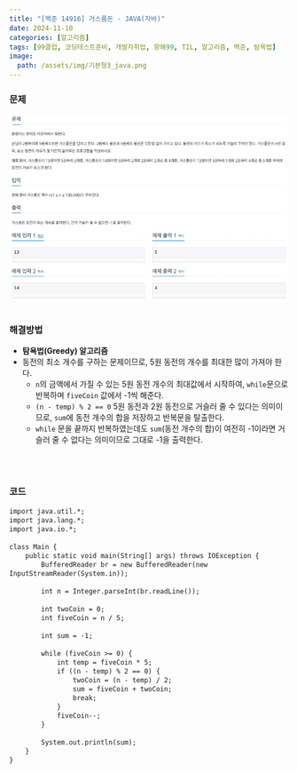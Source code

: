 ```yaml
---
title: "[백준 14916] 거스름돈 - JAVA(자바)"
date: 2024-11-10
categories: [알고리즘]
tags: [99클럽, 코딩테스트준비, 개발자취업, 항해99, TIL, 알고리즘, 백준, 탐욕법]
image:
  path: /assets/img/기본형3_java.png
---
```


### 문제
![img](/assets/img/algorithm/백준14916.png)
<br /><br />

### 해결방법
- **탐욕법(Greedy) 알고리즘**
- 동전의 최소 개수를 구하는 문제이므로, 5원 동전의 개수를 최대한 많이 가져야 한다.
  - `n`의 금액에서 가질 수 있는 5원 동전 개수의 최대값에서 시작하여, `while`문으로 반복하며 `fiveCoin` 값에서 -1씩 해준다.
  - `(n - temp) % 2 == 0` 5원 동전과 2원 동전으로 거슬러 줄 수 있다는 의미이므로, `sum`에 동전 개수의 합을 저장하고 반복문을 탈출한다.
  - `while` 문을 끝까지 반복하였는데도 `sum`(동전 개수의 합)이 여전히 -1이라면 거슬러 줄 수 없다는 의미이므로 그대로 -1을 출력한다.

<br /><br />

### 코드
```
import java.util.*;
import java.lang.*;
import java.io.*;

class Main {
    public static void main(String[] args) throws IOException {
        BufferedReader br = new BufferedReader(new InputStreamReader(System.in));

        int n = Integer.parseInt(br.readLine());

        int twoCoin = 0;
        int fiveCoin = n / 5;

        int sum = -1;

        while (fiveCoin >= 0) {
            int temp = fiveCoin * 5;
            if ((n - temp) % 2 == 0) {
                twoCoin = (n - temp) / 2;
                sum = fiveCoin + twoCoin;
                break;
            }
            fiveCoin--;
        }
        
        System.out.println(sum);
    }
}
```
 
